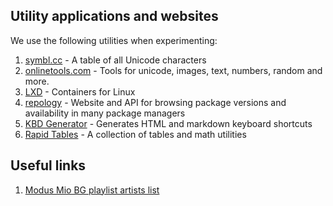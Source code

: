 ## Utility applications and websites
We use the following utilities when experimenting:

1. [symbl.cc](https://symbl.cc/) - A table of all Unicode characters
1. [onlinetools.com](https://onlinetools.com) - Tools for unicode, images, text, numbers, random and more.
1. [LXD](https://linuxcontainers.org/lxd/) - Containers for Linux
1. [repology](https://repology.org/) - Website and API for browsing package versions and availability in many package managers
1. [KBD Generator](https://kbd.hsuan.xyz/) - Generates HTML and markdown keyboard shortcuts
1. [Rapid Tables](https://www.rapidtables.com/) - A collection of tables and math utilities

## Useful links

1. [Modus Mio BG playlist artists list](https://madladsquad.com/modus-mio-artists)
